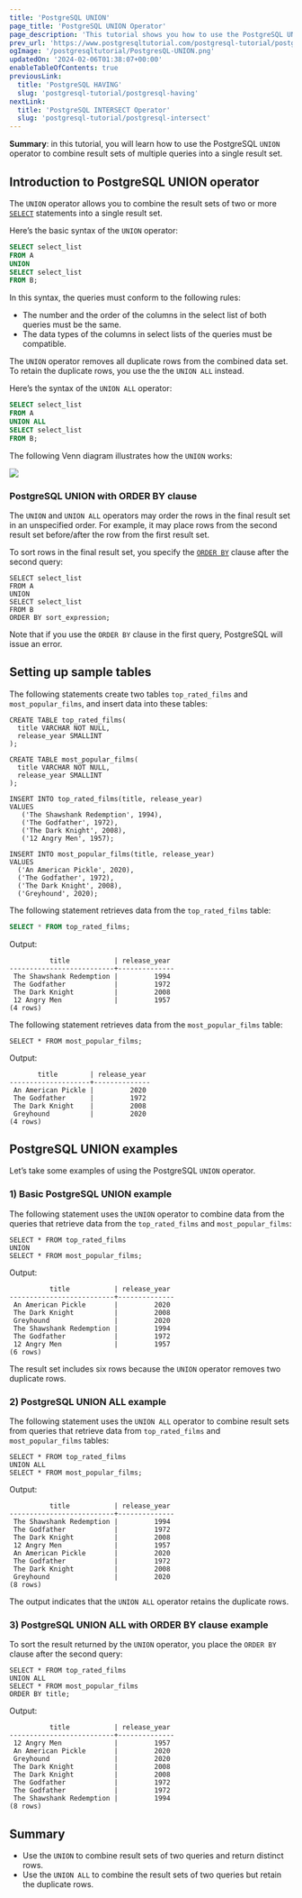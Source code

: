 ```yaml
---
title: 'PostgreSQL UNION'
page_title: 'PostgreSQL UNION Operator'
page_description: 'This tutorial shows you how to use the PostgreSQL UNION operator to combine the result sets of multiple queries into a single result set.'
prev_url: 'https://www.postgresqltutorial.com/postgresql-tutorial/postgresql-union/'
ogImage: '/postgresqltutorial/PostgresQL-UNION.png'
updatedOn: '2024-02-06T01:38:07+00:00'
enableTableOfContents: true
previousLink:
  title: 'PostgreSQL HAVING'
  slug: 'postgresql-tutorial/postgresql-having'
nextLink:
  title: 'PostgreSQL INTERSECT Operator'
  slug: 'postgresql-tutorial/postgresql-intersect'
---
```


**Summary**: in this tutorial, you will learn how to use the PostgreSQL `UNION` operator to combine result sets of multiple queries into a single result set.

## Introduction to PostgreSQL UNION operator

The `UNION` operator allows you to combine the result sets of two or more [`SELECT`](postgresql-select) statements into a single result set.

Here’s the basic syntax of the `UNION` operator:

```sql
SELECT select_list
FROM A
UNION
SELECT select_list
FROM B;
```

In this syntax, the queries must conform to the following rules:

- The number and the order of the columns in the select list of both queries must be the same.
- The data types of the columns in select lists of the queries must be compatible.

The `UNION` operator removes all duplicate rows from the combined data set. To retain the duplicate rows, you use the the `UNION ALL` instead.

Here’s the syntax of the `UNION ALL` operator:

```sql
SELECT select_list
FROM A
UNION ALL
SELECT select_list
FROM B;
```

The following Venn diagram illustrates how the `UNION` works:

![](/postgresqltutorial/PostgresQL-UNION.png)

### PostgreSQL UNION with ORDER BY clause

The `UNION` and `UNION ALL` operators may order the rows in the final result set in an unspecified order. For example, it may place rows from the second result set before/after the row from the first result set.

To sort rows in the final result set, you specify the [`ORDER BY`](postgresql-order-by) clause after the second query:

```
SELECT select_list
FROM A
UNION
SELECT select_list
FROM B
ORDER BY sort_expression;
```

Note that if you use the `ORDER BY` clause in the first query, PostgreSQL will issue an error.

## Setting up sample tables

The following statements create two tables `top_rated_films` and `most_popular_films`, and insert data into these tables:

```
CREATE TABLE top_rated_films(
  title VARCHAR NOT NULL,
  release_year SMALLINT
);

CREATE TABLE most_popular_films(
  title VARCHAR NOT NULL,
  release_year SMALLINT
);

INSERT INTO top_rated_films(title, release_year)
VALUES
   ('The Shawshank Redemption', 1994),
   ('The Godfather', 1972),
   ('The Dark Knight', 2008),
   ('12 Angry Men', 1957);

INSERT INTO most_popular_films(title, release_year)
VALUES
  ('An American Pickle', 2020),
  ('The Godfather', 1972),
  ('The Dark Knight', 2008),
  ('Greyhound', 2020);
```

The following statement retrieves data from the `top_rated_films` table:

```sql
SELECT * FROM top_rated_films;
```

Output:

```text
          title           | release_year
--------------------------+--------------
 The Shawshank Redemption |         1994
 The Godfather            |         1972
 The Dark Knight          |         2008
 12 Angry Men             |         1957
(4 rows)
```

The following statement retrieves data from the `most_popular_films` table:

```
SELECT * FROM most_popular_films;
```

Output:

```text
       title        | release_year
--------------------+--------------
 An American Pickle |         2020
 The Godfather      |         1972
 The Dark Knight    |         2008
 Greyhound          |         2020
(4 rows)
```

## PostgreSQL UNION examples

Let’s take some examples of using the PostgreSQL `UNION` operator.

### 1\) Basic PostgreSQL UNION example

The following statement uses the `UNION` operator to combine data from the queries that retrieve data from the `top_rated_films` and `most_popular_films`:

```
SELECT * FROM top_rated_films
UNION
SELECT * FROM most_popular_films;
```

Output:

```text
          title           | release_year
--------------------------+--------------
 An American Pickle       |         2020
 The Dark Knight          |         2008
 Greyhound                |         2020
 The Shawshank Redemption |         1994
 The Godfather            |         1972
 12 Angry Men             |         1957
(6 rows)
```

The result set includes six rows because the `UNION` operator removes two duplicate rows.

### 2\) PostgreSQL UNION ALL example

The following statement uses the `UNION ALL` operator to combine result sets from queries that retrieve data from `top_rated_films` and `most_popular_films` tables:

```
SELECT * FROM top_rated_films
UNION ALL
SELECT * FROM most_popular_films;
```

Output:

```text
          title           | release_year
--------------------------+--------------
 The Shawshank Redemption |         1994
 The Godfather            |         1972
 The Dark Knight          |         2008
 12 Angry Men             |         1957
 An American Pickle       |         2020
 The Godfather            |         1972
 The Dark Knight          |         2008
 Greyhound                |         2020
(8 rows)
```

The output indicates that the `UNION ALL` operator retains the duplicate rows.

### 3\) PostgreSQL UNION ALL with ORDER BY clause example

To sort the result returned by the `UNION` operator, you place the `ORDER BY` clause after the second query:

```
SELECT * FROM top_rated_films
UNION ALL
SELECT * FROM most_popular_films
ORDER BY title;
```

Output:

```
          title           | release_year
--------------------------+--------------
 12 Angry Men             |         1957
 An American Pickle       |         2020
 Greyhound                |         2020
 The Dark Knight          |         2008
 The Dark Knight          |         2008
 The Godfather            |         1972
 The Godfather            |         1972
 The Shawshank Redemption |         1994
(8 rows)
```

## Summary

- Use the `UNION` to combine result sets of two queries and return distinct rows.
- Use the `UNION ALL` to combine the result sets of two queries but retain the duplicate rows.
